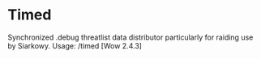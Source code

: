 Timed
=====

Synchronized .debug threatlist data distributor particularly for raiding use by Siarkowy. Usage: /timed [Wow 2.4.3]
